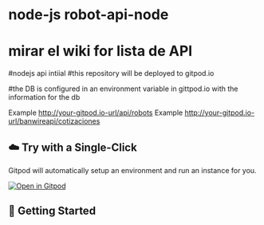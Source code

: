 # node-js  robot-api-node
# mirar el wiki for lista de API



#nodejs api intiial
#this repository will be deployed to gitpod.io



#the DB is configured in an environment variable in gittpod.io with the information for the db


Example http://your-gitpod.io-url/api/robots
Example http://your-gitpod.io-url/banwireapi/cotizaciones


## ☁️ Try with a Single-Click

Gitpod will automatically setup an environment and run an instance for you.

[![Open in Gitpod](https://gitpod.io/button/open-in-gitpod.svg)](https://gitpod.io/#https://github.com/czendee/robot-api-nodejs/tree/versiongitpod_test)

## 🚀 Getting Started
